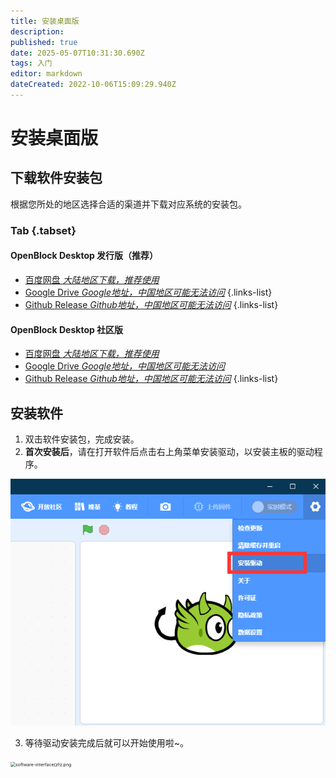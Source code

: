 ```yaml
---
title: 安装桌面版
description: 
published: true
date: 2025-05-07T10:31:30.690Z
tags: 入门
editor: markdown
dateCreated: 2022-10-06T15:09:29.940Z
---
```


# 安装桌面版

## 下载软件安装包

根据您所处的地区选择合适的渠道并下载对应系统的安装包。

### Tab {.tabset}

#### OpenBlock Desktop 发行版（推荐）

- [百度网盘 *大陆地区下载，推荐使用*](https://pan.baidu.com/s/1MVUvh-D1mmIq9gBPNb6Irg?pwd=sgms)
- [Google Drive *Google地址，中国地区可能无法访问*](https://drive.google.com/drive/folders/1Hbr35tD0CvtAWv3w_ws1uFhUDsqUfvAW?usp=sharing)
{.links-list}
- [Github Release *Github地址，中国地区可能无法访问*](https://github.com/openblockee/openblock-distro-desktop/releases/latest)
{.links-list}

#### OpenBlock Desktop 社区版

- [百度网盘 *大陆地区下载，推荐使用*](https://pan.baidu.com/s/1ZbpDvno53GAKtcAbGYYR4g?pwd=scaj)
- [Google Drive *Google地址，中国地区可能无法访问*](https://drive.google.com/drive/folders/1Hvx5gQR_7MeoQJ9mmzyrhGUFks1TAFq_?usp=sharing)
- [Github Release *Github地址，中国地区可能无法访问*](https://github.com/openblockcc/openblock-desktop/releases/latest)
{.links-list}
 
## 安装软件

1. 双击软件安装包，完成安装。
2. **首次安装后**，请在打开软件后点击右上角菜单安装驱动，以安装主板的驱动程序。

![install-driver.png](/assets/install-driver(zh).png)

3. 等待驱动安装完成后就可以开始使用啦~。

<img src="/assets/software-interface.png" alt="software-interface(zh).png" style="zoom:50%;" />